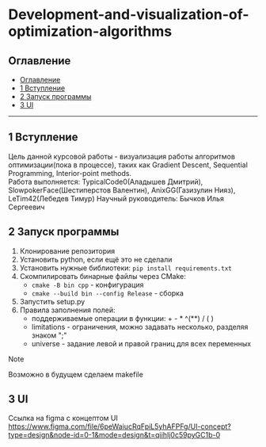 # Development-and-visualization-of-optimization-algorithms

## Оглавление

- [Оглавление](#оглавление)
- [1 Вступление](#1-вступление)
- [2 Запуск программы](#2-запуск-программы)
- [3 UI](#3-ui)

***

## 1 Вступление

Цель данной курсовой работы - визуализация работы алгоритмов оптимизации(пока в процессе), таких как Gradient Descent,
Sequential Programming, Interior-point methods.  
Работа выполняется: TypicalCode0(Аладышев Дмитрий), SlowpokerFace(Шестиперстов Валентин), AnixGG(Газизулин Нияз),
LeTim42(Лебедев Тимур)
Научный руководитель: Бычков Илья Сергеевич

## 2 Запуск программы

1. Клонирование репозитория
2. Установить python, если ещё это не сделали
3. Установить нужные библиотеки: `pip install requirements.txt`
4. Скомпилировать бинарные файлы через CMake:
   - `cmake -B bin cpp` - конфигурация
   - `cmake --build bin --config Release` - сборка
5. Запустить setup.py
6. Правила заполнения полей:
   - поддерживаемые операции в функции: + - * ^(**) / ( )
   - limitations - ограничения, можно задавать несколько, разделяя знаком ";"
   - universe - задание левой и правой границ для всех переменных

> [!NOTE]
> Возможно в будущем сделаем makefile

## 3 UI

Ссылка на figma с концептом UI https://www.figma.com/file/6peWaiucRqFpiL5yhAFPFg/UI-concept?type=design&node-id=0-1&mode=design&t=qiihIj0c59pyGC1b-0
